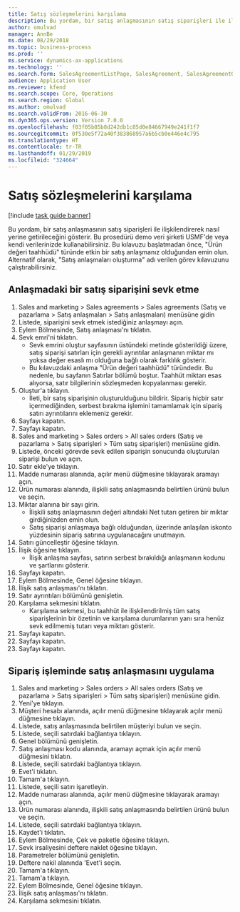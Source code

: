 ```yaml
---
title: Satış sözleşmelerini karşılama
description: Bu yordam, bir satış anlaşmasının satış siparişleri ile ilişkilendirerek nasıl yerine getirileceğini gösterir.
author: omulvad
manager: AnnBe
ms.date: 08/29/2018
ms.topic: business-process
ms.prod: ''
ms.service: dynamics-ax-applications
ms.technology: ''
ms.search.form: SalesAgreementListPage, SalesAgreement, SalesAgreementGenerateReleaseOrder, SalesTableListPage, SalesTable, AgreementLine, SalesCreateOrder,  SalesEditLines
audience: Application User
ms.reviewer: kfend
ms.search.scope: Core, Operations
ms.search.region: Global
ms.author: omulvad
ms.search.validFrom: 2016-06-30
ms.dyn365.ops.version: Version 7.0.0
ms.openlocfilehash: f03f05b85b8d242db1c85d0e84667949e241f1f7
ms.sourcegitcommit: 0f530e5f72a40f383868957a6b5cb0e446e4c795
ms.translationtype: HT
ms.contentlocale: tr-TR
ms.lasthandoff: 01/29/2019
ms.locfileid: "324664"
---
```

# <a name="fulfill-sales-agreements"></a>Satış sözleşmelerini karşılama

[!include [task guide banner](../../includes/task-guide-banner.md)]

Bu yordam, bir satış anlaşmasının satış siparişleri ile ilişkilendirerek nasıl yerine getirileceğini gösterir. Bu prosedürü demo veri şirketi USMF'de veya kendi verilerinizde kullanabilirsiniz. Bu kılavuzu başlatmadan önce, "Ürün değeri taahhüdü" türünde etkin bir satış anlaşmanız olduğundan emin olun. Alternatif olarak, "Satış anlaşmaları oluşturma" adı verilen görev kılavuzunu çalıştırabilirsiniz.  




## <a name="release-a-sales-order-from-the-agreement"></a>Anlaşmadaki bir satış siparişini sevk etme
1. Sales and marketing > Sales agreements > Sales agreements (Satış ve pazarlama > Satış anlaşmaları > Satış anlaşmaları) menüsüne gidin
2. Listede, siparişini sevk etmek istediğiniz anlaşmayı açın.
3. Eylem Bölmesinde, Satış anlaşması'nı tıklatın.
4. Sevk emri'ni tıklatın.
    * Sevk emrini oluştur sayfasının üstündeki metinde gösterildiği üzere, satış siparişi satırları için gerekli ayrıntılar anlaşmanın miktar mı yoksa değer esaslı mı olduğuna bağlı olarak farklılık gösterir.  
    * Bu kılavuzdaki anlaşma "Ürün değeri taahhüdü" türündedir. Bu nedenle, bu sayfanın Satırlar bölümü boştur. Taahhüt miktarı esas alıyorsa, satır bilgilerinin sözleşmeden kopyalanması gerekir.  
5. Oluştur'a tıklayın.
    * İleti, bir satış siparişinin oluşturulduğunu bildirir. Sipariş hiçbir satır içermediğinden, serbest bırakma işlemini tamamlamak için sipariş satırı ayrıntılarını eklemeniz gerekir.   
6. Sayfayı kapatın.
7. Sayfayı kapatın.
8. Sales and marketing > Sales orders > All sales orders (Satış ve pazarlama > Satış siparişleri > Tüm satış siparişleri) menüsüne gidin.
9. Listede, önceki görevde sevk edilen siparişin sonucunda oluşturulan siparişi bulun ve açın.
10. Satır ekle'ye tıklayın.
11. Madde numarası alanında, açılır menü düğmesine tıklayarak aramayı açın.
12. Ürün numarası alanında, ilişkili satış anlaşmasında belirtilen ürünü bulun ve seçin.
13. Miktar alanına bir sayı girin.
    * İlişkili satış anlaşmasının değeri altındaki Net tutarı getiren bir miktar girdiğinizden emin olun.  
    * Satış siparişi anlaşmaya bağlı olduğundan, üzerinde anlaşılan iskonto yüzdesinin sipariş satırına uygulanacağını unutmayın.  
14. Satırı güncelleştir öğesine tıklayın.
15. İlişik öğesine tıklayın.
    * İlişik anlaşma sayfası, satırın serbest bırakıldığı anlaşmanın kodunu ve şartlarını gösterir.  
16. Sayfayı kapatın.
17. Eylem Bölmesinde, Genel öğesine tıklayın.
18. İlişik satış anlaşması'nı tıklatın.
19. Satır ayrıntıları bölümünü genişletin.
20. Karşılama sekmesini tıklatın.
    * Karşılama sekmesi, bu taahhüt ile ilişkilendirilmiş tüm satış siparişlerinin bir özetinin ve karşılama durumlarının yanı sıra henüz sevk edilmemiş tutarı veya miktarı gösterir.   
21. Sayfayı kapatın.
22. Sayfayı kapatın.
23. Sayfayı kapatın.

## <a name="apply-sales-agreement-in-the-order-process"></a>Sipariş işleminde satış anlaşmasını uygulama
1. Sales and marketing > Sales orders > All sales orders (Satış ve pazarlama > Satış siparişleri > Tüm satış siparişleri) menüsüne gidin.
2. Yeni'ye tıklayın.
3. Müşteri hesabı alanında, açılır menü düğmesine tıklayarak açılır menü düğmesine tıklayın.
4. Listede, satış anlaşmasında belirtilen müşteriyi bulun ve seçin.
5. Listede, seçili satırdaki bağlantıya tıklayın.
6. Genel bölümünü genişletin.
7. Satış anlaşması kodu alanında, aramayı açmak için açılır menü düğmesini tıklatın.
8. Listede, seçili satırdaki bağlantıya tıklayın.
9. Evet'i tıklatın.
10. Tamam'a tıklayın.
11. Listede, seçili satırı işaretleyin.
12. Madde numarası alanında, açılır menü düğmesine tıklayarak aramayı açın.
13. Ürün numarası alanında, ilişkili satış anlaşmasında belirtilen ürünü bulun ve seçin.
14. Listede, seçili satırdaki bağlantıya tıklayın.
15. Kaydet'i tıklatın.
16. Eylem Bölmesinde, Çek ve paketle öğesine tıklayın.
17. Sevk irsaliyesini deftere naklet öğesine tıklayın.
18. Parametreler bölümünü genişletin.
19. Deftere nakil alanında 'Evet'i seçin.
20. Tamam'a tıklayın.
21. Tamam'a tıklayın.
22. Eylem Bölmesinde, Genel öğesine tıklayın.
23. İlişik satış anlaşması'nı tıklatın.
24. Karşılama sekmesini tıklatın.

